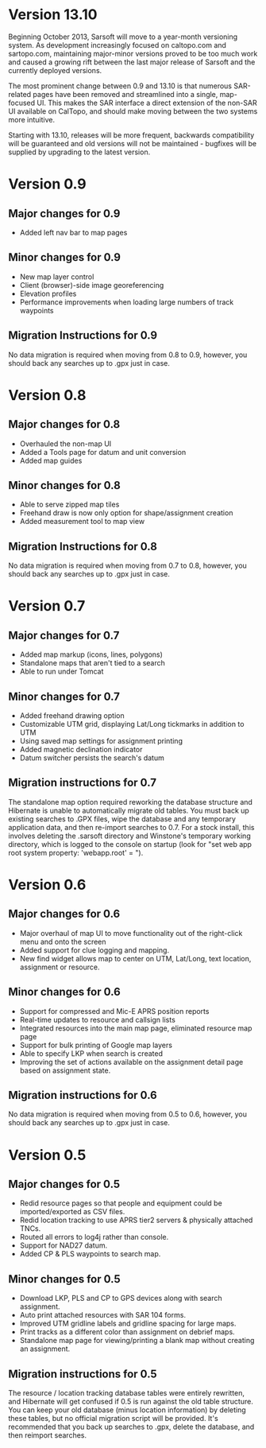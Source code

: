 # Version 13.10 #

Beginning October 2013, Sarsoft will move to a year-month versioning system.  As development increasingly focused on caltopo.com and sartopo.com, maintaining major-minor versions proved to be too much work and caused a growing rift between the last major release of Sarsoft and the currently deployed versions.

The most prominent change between 0.9 and 13.10 is that numerous SAR-related pages have been removed and streamlined into a single, map-focused UI.  This makes the SAR interface a direct extension of the non-SAR UI available on CalTopo, and should make moving between the two systems more intuitive.

Starting with 13.10, releases will be more frequent, backwards compatibility will be guaranteed and old versions will not be maintained - bugfixes will be supplied by upgrading to the latest version.

# Version 0.9 #
## Major changes for 0.9 ##
  * Added left nav bar to map pages

## Minor changes for 0.9 ##
  * New map layer control
  * Client (browser)-side image georeferencing
  * Elevation profiles
  * Performance improvements when loading large numbers of track waypoints

## Migration Instructions for 0.9 ##
No data migration is required when moving from 0.8 to 0.9, however, you should back any searches up to .gpx just in case.

# Version 0.8 #
## Major changes for 0.8 ##
  * Overhauled the non-map UI
  * Added a Tools page for datum and unit conversion
  * Added map guides

## Minor changes for 0.8 ##
  * Able to serve zipped map tiles
  * Freehand draw is now only option for shape/assignment creation
  * Added measurement tool to map view

## Migration Instructions for 0.8 ##
No data migration is required when moving from 0.7 to 0.8, however, you should back any searches up to .gpx just in case.

# Version 0.7 #
## Major changes for 0.7 ##
  * Added map markup (icons, lines, polygons)
  * Standalone maps that aren't tied to a search
  * Able to run under Tomcat

## Minor changes for 0.7 ##
  * Added freehand drawing option
  * Customizable UTM grid, displaying Lat/Long tickmarks in addition to UTM
  * Using saved map settings for assignment printing
  * Added magnetic declination indicator
  * Datum switcher persists the search's datum

## Migration instructions for 0.7 ##
The standalone map option required reworking the database structure and Hibernate is unable to automatically migrate old tables.  You must back up existing searches to .GPX files, wipe the database and any temporary application data, and then re-import searches to 0.7.  For a stock install, this involves deleting the .sarsoft directory and Winstone's temporary working directory, which is logged to the console on startup (look for "set web app root system property: 'webapp.root' = ").

# Version 0.6 #

## Major changes for 0.6 ##
  * Major overhaul of map UI to move functionality out of the right-click menu and onto the screen
  * Added support for clue logging and mapping.
  * New find widget allows map to center on UTM, Lat/Long, text location, assignment or resource.

## Minor changes for 0.6 ##
  * Support for compressed and Mic-E APRS position reports
  * Real-time updates to resource and callsign lists
  * Integrated resources into the main map page, eliminated resource map page
  * Support for bulk printing of Google map layers
  * Able to specify LKP when search is created
  * Improving the set of actions available on the assignment detail page based on assignment state.

## Migration instructions for 0.6 ##
No data migration is required when moving from 0.5 to 0.6, however, you should back any searches up to .gpx just in case.

# Version 0.5 #

## Major changes for 0.5 ##
  * Redid resource pages so that people and equipment could be imported/exported as CSV files.
  * Redid location tracking to use APRS tier2 servers & physically attached TNCs.
  * Routed all errors to log4j rather than console.
  * Support for NAD27 datum.
  * Added CP & PLS waypoints to search map.

## Minor changes for 0.5 ##
  * Download LKP, PLS and CP to GPS devices along with search assignment.
  * Auto print attached resources with SAR 104 forms.
  * Improved UTM gridline labels and gridline spacing for large maps.
  * Print tracks as a different color than assignment on debrief maps.
  * Standalone map page for viewing/printing a blank map without creating an assignment.

## Migration instructions for 0.5 ##
The resource / location tracking database tables were entirely rewritten, and Hibernate will get confused if 0.5 is run against the old table structure.  You can keep your old database (minus location information) by deleting these tables, but no official migration script will be provided.  It's recommended that you back up searches to .gpx, delete the database, and then reimport searches.